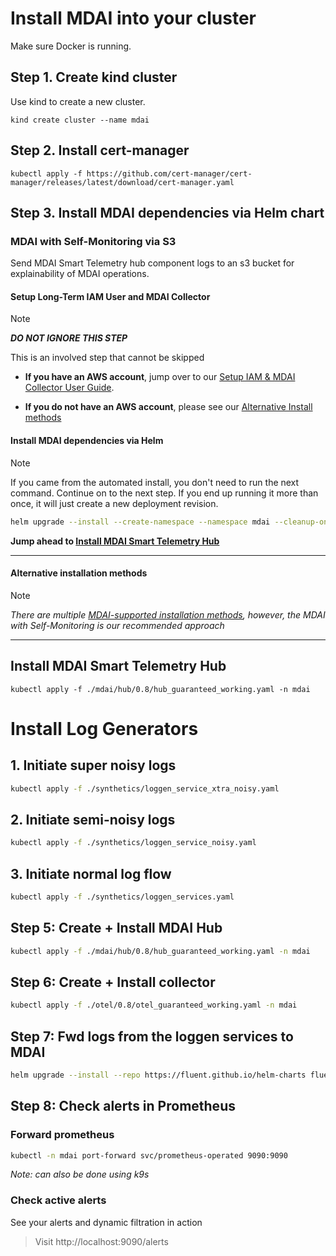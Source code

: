 # Install MDAI into your cluster

Make sure Docker is running.

## Step 1. Create kind cluster

 Use kind to create a new cluster.

```
kind create cluster --name mdai
```

## Step 2. Install cert-manager

```
kubectl apply -f https://github.com/cert-manager/cert-manager/releases/latest/download/cert-manager.yaml
```

## Step 3. Install MDAI dependencies via Helm chart

### MDAI with Self-Monitoring via S3

Send MDAI Smart Telemetry hub component logs to an s3 bucket for explainability of MDAI operations.

#### Setup Long-Term IAM User and MDAI Collector

>[!NOTE]
>
>***DO NOT IGNORE THIS STEP***
>
>This is an involved step that cannot be skipped
>
>* **If you have an AWS account**, jump over to our [Setup IAM & MDAI Collector User Guide](./aws/setup_iam_longterm_user_s3.md).
>
>* **If you do not have an AWS account**, please see our [Alternative Install methods](./installMethods.md)


#### Install MDAI dependencies via Helm

>[!Note]
>If you came from the automated install, you don't need to run the next command. Continue on to the next step. If you end up running it more than once, it will just create a new deployment revision.


```sh
helm upgrade --install --create-namespace --namespace mdai --cleanup-on-fail --wait-for-jobs mdai mdai/mdai-hub --version v0.8.0-dev
```

**Jump ahead to [Install MDAI Smart Telemetry Hub](#install-mdai-smart-telemetry-hub)**

---

#### Alternative installation methods

>[!Note]
>
>*There are multiple [MDAI-supported installation methods](./installMethods.md), however, the MDAI with Self-Monitoring is our recommended approach*

---

## Install MDAI Smart Telemetry Hub

```
kubectl apply -f ./mdai/hub/0.8/hub_guaranteed_working.yaml -n mdai
```

# Install Log Generators

## 1. Initiate super noisy logs
```sh
kubectl apply -f ./synthetics/loggen_service_xtra_noisy.yaml
```

## 2. Initiate semi-noisy logs
```sh
kubectl apply -f ./synthetics/loggen_service_noisy.yaml
```

## 3. Initiate normal log flow
```sh
kubectl apply -f ./synthetics/loggen_services.yaml
```



## Step 5: Create + Install MDAI Hub

```sh
kubectl apply -f ./mdai/hub/0.8/hub_guaranteed_working.yaml -n mdai
```

## Step 6: Create + Install collector

```sh
kubectl apply -f ./otel/0.8/otel_guaranteed_working.yaml -n mdai
```

## Step 7: Fwd logs from the loggen services to MDAI
```sh
helm upgrade --install --repo https://fluent.github.io/helm-charts fluent fluentd -f ./synthetics/loggen_fluent_config.yaml
```

## Step 8: Check alerts in Prometheus

### Forward prometheus

```sh
kubectl -n mdai port-forward svc/prometheus-operated 9090:9090
```
*Note: can also be done using k9s*


### Check active alerts

See your alerts and dynamic filtration in action

> Visit http://localhost:9090/alerts